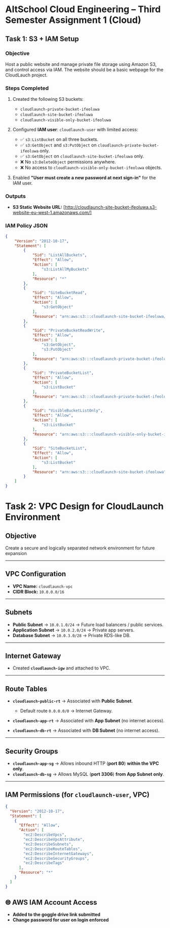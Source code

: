 # AltSchool Cloud Engineering – Third Semester Assignment 1 (Cloud)

## Task 1: S3 + IAM Setup

### Objective  
Host a public website and manage private file storage using Amazon S3, and control access via IAM. The website should be a basic webpage for the CloudLauch project.  

### Steps Completed  
1. Created the following S3 buckets:  
   - `cloudlaunch-private-bucket-ifeoluwa`  
   - `cloudlaunch-site-bucket-ifeoluwa`  
   - `cloudlaunch-visible-only-bucket-ifeoluwa`  

2. Configured **IAM user**: `cloudlaunch-user` with limited access:  
   - ✅ `s3:ListBucket` on all three buckets.  
   - ✅ `s3:GetObject` and `s3:PutObject` on `cloudlaunch-private-bucket-ifeoluwa` only.  
   - ✅ `s3:GetObject` on `cloudlaunch-site-bucket-ifeoluwa` only.  
   - ❌ No `s3:DeleteObject` permissions anywhere.  
   - ❌ No access to `cloudlaunch-visible-only-bucket-ifeoluwa` objects.  

3. Enabled **"User must create a new password at next sign-in"** for the IAM user.  

### Outputs  
- **S3 Static Website URL:** [http://cloudlaunch-site-bucket-ifeoluwa.s3-website-eu-west-1.amazonaws.com/]  


### IAM Policy JSON  
```json
{
    "Version": "2012-10-17",
    "Statement": [
        {
            "Sid": "ListAllBuckets",
            "Effect": "Allow",
            "Action": [
                "s3:ListAllMyBuckets"
            ],
            "Resource": "*"
        },
        {
            "Sid": "SiteBucketRead",
            "Effect": "Allow",
            "Action": [
                "s3:GetObject"
            ],
            "Resource": "arn:aws:s3:::cloudlaunch-site-bucket-ifeoluwa/*"
        },
        {
            "Sid": "PrivateBucketReadWrite",
            "Effect": "Allow",
            "Action": [
                "s3:GetObject",
                "s3:PutObject"
            ],
            "Resource": "arn:aws:s3:::cloudlaunch-private-bucket-ifeoluwa/*"
        },
        {
            "Sid": "PrivateBucketList",
            "Effect": "Allow",
            "Action": [
                "s3:ListBucket"
            ],
            "Resource": "arn:aws:s3:::cloudlaunch-private-bucket-ifeoluwa"
        },
        {
            "Sid": "VisibleBucketListOnly",
            "Effect": "Allow",
            "Action": [
                "s3:ListBucket"
            ],
            "Resource": "arn:aws:s3:::cloudlaunch-visible-only-bucket-ifeoluwa"
        },
        {
            "Sid": "SiteBucketList",
            "Effect": "Allow",
            "Action": [
                "s3:ListBucket"
            ],
            "Resource": "arn:aws:s3:::cloudlaunch-site-bucket-ifeoluwa"
        }
    ]
}
```

# Task 2: VPC Design for CloudLaunch Environment

## Objective
Create a secure and logically separated network environment for future expansion 

---

## VPC Configuration
- **VPC Name:** `cloudlaunch-vpc`  
- **CIDR Block:** `10.0.0.0/16`

---

## Subnets
- **Public Subnet** → `10.0.1.0/24` → Future load balancers / public services.  
- **Application Subnet** → `10.0.2.0/24` → Private app servers.  
- **Database Subnet** → `10.0.3.0/28` → Private RDS-like DB.  

---

## Internet Gateway
- Created **`cloudlaunch-igw`** and attached to VPC.  

---

## Route Tables
- **`cloudlaunch-public-rt`** → Associated with **Public Subnet**.  
  - Default route `0.0.0.0/0` → Internet Gateway.  

- **`cloudlaunch-app-rt`** → Associated with **App Subnet** (no internet access).  

- **`cloudlaunch-db-rt`** → Associated with **DB Subnet** (no internet access).  

---

## Security Groups
- **`cloudlaunch-app-sg`** → Allows inbound HTTP (**port 80**) **within the VPC only**.  
- **`cloudlaunch-db-sg`** → Allows MySQL (**port 3306**) **from App Subnet only**.  

---

## IAM Permissions (for `cloudlaunch-user`, VPC)
```json
{
  "Version": "2012-10-17",
  "Statement": [
    {
      "Effect": "Allow",
      "Action": [
        "ec2:DescribeVpcs",
        "ec2:DescribeVpcAttribute",
        "ec2:DescribeSubnets",
        "ec2:DescribeRouteTables",
        "ec2:DescribeInternetGateways",
        "ec2:DescribeSecurityGroups",
        "ec2:DescribeTags"
      ],
      "Resource": "*"
    }
  ]
}

```


## 🌐 AWS IAM Account Access

- **Added to the goggle drive link submitted**
- **Change password for user on login enforced**

